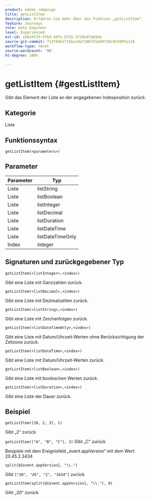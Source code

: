 ```yaml
---
product: adobe campaign
title: getListItem
description: Erfahren Sie mehr über die Funktion „gstListItem“.
feature: Journeys
role: Data Engineer
level: Experienced
exl-id: a3b24f25-5f6d-44fe-b755-3734e4fab944
source-git-commit: 712f66b2715bac0af206755e59728c95499fa110
workflow-type: tm+mt
source-wordcount: '98'
ht-degree: 100%

---
```


# getListItem {#gestListItem}

Gibt das Element der Liste an der angegebenen Indexposition zurück.

## Kategorie

Liste

## Funktionssyntax

`getListItem(<parameters>)`

## Parameter

| Parameter | Typ |
|-----------|------------------|
| Liste | listString |
| Liste | listBoolean |
| Liste | listInteger |
| Liste | listDecimal |
| Liste | listDuration |
| Liste | listDateTime |
| Liste | listDateTimeOnly |
| Index | integer |

## Signaturen und zurückgegebener Typ

`getListItem(<listInteger>,<index>)`

Gibt eine Liste mit Ganzzahlen zurück.

`getListItem(<listDecimal>,<index>)`

Gibt eine Liste mit Dezimalzahlen zurück.

`getListItem(<listString>,<index>)`

Gibt eine Liste mit Zeichenfolgen zurück.

`getListItem(<listDateTimeOnly>,<index>)`

Gibt eine Liste mit Datum/Uhrzeit-Werten ohne Berücksichtigung der Zeitzone zurück.

`getListItem(<listDateTime>,<index>)`

Gibt eine Liste mit Datum/Uhrzeit-Werten zurück.

`getListItem(<listBoolean>,<index>)`

Gibt eine Liste mit booleschen Werten zurück.

`getListItem(<listDuration>,<index>)`

Gibt eine Liste der Dauer zurück.

## Beispiel

`getListItem([10, 2, 3], 1)`

Gibt „2“ zurück

`getListItem(["A", "B", "C"], 3)`
Gibt „C“ zurück

Beispiele mit dem Ereignisfeld „event.appVersion“ mit dem Wert: 20.45.2.3434

`split(@{event.appVersion}, "\\.")`

Gibt `["20", "45", "2", "3434"]` zurück

`getListItem(split(@{event.appVersion}, "\\."), 0)`

Gibt „20“ zurück
